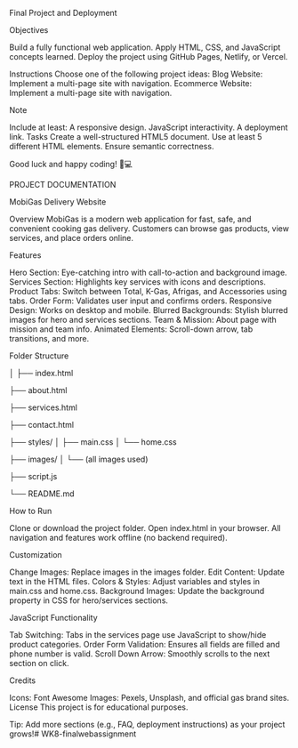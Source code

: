 Final Project and Deployment

Objectives

Build a fully functional web application. Apply HTML, CSS, and JavaScript concepts learned. Deploy the project using GitHub Pages, Netlify, or Vercel.

Instructions Choose one of the following project ideas: Blog Website: Implement a multi-page site with navigation. Ecommerce Website: Implement a multi-page site with navigation.

Note

Include at least: A responsive design. JavaScript interactivity. A deployment link. Tasks Create a well-structured HTML5 document. Use at least 5 different HTML elements. Ensure semantic correctness.

Good luck and happy coding! 🚀💻

PROJECT DOCUMENTATION

MobiGas Delivery Website

Overview MobiGas is a modern web application for fast, safe, and convenient cooking gas delivery. Customers can browse gas products, view services, and place orders online.

Features

Hero Section: Eye-catching intro with call-to-action and background image. Services Section: Highlights key services with icons and descriptions. Product Tabs: Switch between Total, K-Gas, Afrigas, and Accessories using tabs. Order Form: Validates user input and confirms orders. Responsive Design: Works on desktop and mobile. Blurred Backgrounds: Stylish blurred images for hero and services sections. Team & Mission: About page with mission and team info. Animated Elements: Scroll-down arrow, tab transitions, and more.

Folder Structure

│ ├── index.html

├── about.html

├── services.html

├── contact.html

├── styles/ │ ├── main.css │ └── home.css

├── images/ │ └── (all images used)

├── script.js

└── README.md

How to Run

Clone or download the project folder. Open index.html in your browser. All navigation and features work offline (no backend required).

Customization

Change Images: Replace images in the images folder. Edit Content: Update text in the HTML files. Colors & Styles: Adjust variables and styles in main.css and home.css. Background Images: Update the background property in CSS for hero/services sections.

JavaScript Functionality

Tab Switching: Tabs in the services page use JavaScript to show/hide product categories. Order Form Validation: Ensures all fields are filled and phone number is valid. Scroll Down Arrow: Smoothly scrolls to the next section on click.

Credits

Icons: Font Awesome Images: Pexels, Unsplash, and official gas brand sites. License This project is for educational purposes.

Tip: Add more sections (e.g., FAQ, deployment instructions) as your project grows!# WK8-finalwebassignment

